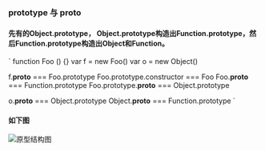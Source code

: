 ### prototype 与 __proto__

#### 先有的Object.prototype， Object.prototype构造出Function.prototype，然后Function.prototype构造出Object和Function。
`
  function Foo () {}
  var f = new Foo()
  var o = new Object()
  <!-- 实例的原型指针（__proto__） 指向构造函数的原型链 -->
  f.__proto__ === Foo.prototype
  Foo.prototype.constructor === Foo
  Foo.__proto__ === Function.prototype
  Foo.prototype.__proto__ === Object.prototype

  o.__proto__ === Object.prototype
  Object.__proto__ === Function.prototype
`
#### 如下图
![原型结构图](https://pic4.zhimg.com/0c8883d6ec7d29e65f53c82f8473e3a9_r.jpg)

